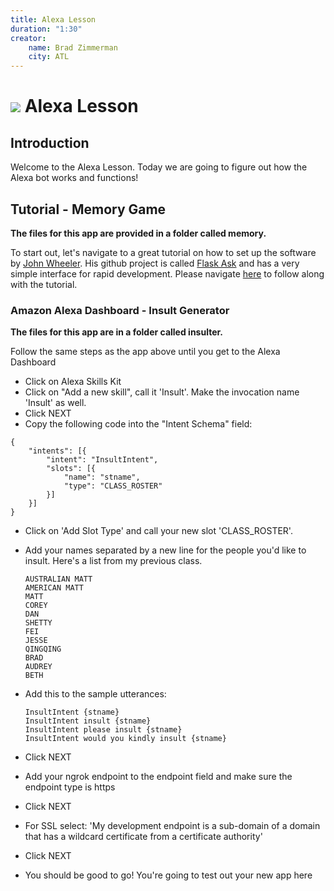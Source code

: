 ```yaml
---
title: Alexa Lesson
duration: "1:30"
creator:
    name: Brad Zimmerman
    city: ATL
---
```


# ![](https://ga-dash.s3.amazonaws.com/production/assets/logo-9f88ae6c9c3871690e33280fcf557f33.png) Alexa Lesson

## Introduction
Welcome to the Alexa Lesson. Today we are going to figure out how the Alexa bot works and functions!

## Tutorial - Memory Game
<b>The files for this app are provided in a folder called memory.</b>

To start out, let's navigate to a great tutorial on how to set up the software by [John Wheeler](https://alexatutorial.com/). His github project is called [Flask Ask](https://github.com/johnwheeler/flask-ask) and has a very simple interface for rapid development. Please navigate [here](https://developer.amazon.com/blogs/post/Tx14R0IYYGH3SKT/Flask-Ask-A-New-Python-Framework-for-Rapid-Alexa-Skills-Kit-Development) to follow along with the tutorial.

### Amazon Alexa Dashboard - Insult Generator
<b>The files for this app are in a folder called insulter.</b>

Follow the same steps as the app above until you get to the Alexa Dashboard

* Click on Alexa Skills Kit
* Click on "Add a new skill", call it 'Insult'. Make the invocation name 'Insult' as well.
* Click NEXT
* Copy the following code into the "Intent Schema" field:

```
{
    "intents": [{
        "intent": "InsultIntent",
        "slots": [{
            "name": "stname",
            "type": "CLASS_ROSTER"
        }]
    }]
}
```

* Click on 'Add Slot Type' and call your new slot 'CLASS_ROSTER'.
* Add your names separated by a new line for the people you'd like to insult. Here's a list from my previous class.

  ```
  AUSTRALIAN MATT
  AMERICAN MATT
  MATT
  COREY
  DAN
  SHETTY
  FEI
  JESSE
  QINGQING
  BRAD
  AUDREY
  BETH
  ```

* Add this to the sample utterances:

  ```
  InsultIntent {stname}
  InsultIntent insult {stname}
  InsultIntent please insult {stname}  
  InsultIntent would you kindly insult {stname}
  ```

* Click NEXT
* Add your ngrok endpoint to the endpoint field and make sure the endpoint type is https
* Click NEXT
* For SSL select: 'My development endpoint is a sub-domain of a domain that has a wildcard certificate from a certificate authority'
* Click NEXT
* You should be good to go! You're going to test out your new app here
